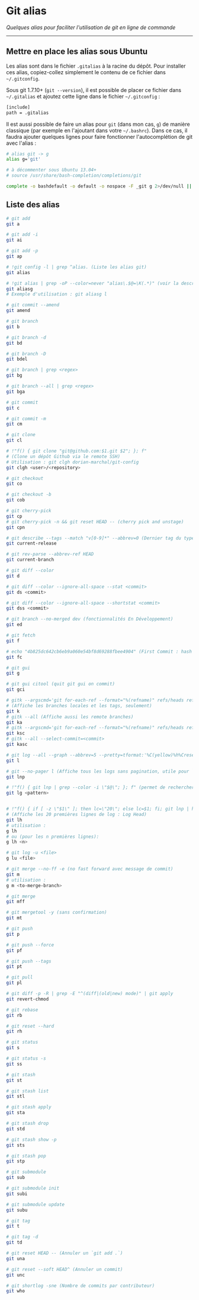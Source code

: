 # Git alias

*Quelques alias pour faciliter l'utilisation de git en ligne de commande*

---

## Mettre en place les alias sous Ubuntu

Les alias sont dans le fichier `.gitalias` à la racine du dépôt.
Pour installer ces alias, copiez-collez simplement le contenu de ce fichier dans `~/.gitconfig`.

Sous git 1.7.10+ (`git --version`), il est possible de placer ce fichier dans `~/.gitalias`
et ajoutez cette ligne dans le fichier `~/.gitconfig` :

```bash
[include]
path = .gitalias
```

Il est aussi possible de faire un alias pour `git` (dans mon cas, `g`) de manière classique (par exemple en l'ajoutant dans votre `~/.bashrc`).
Dans ce cas, il faudra ajouter quelques lignes pour faire fonctionner l'autocomplétion de git avec l'alias :

```bash
# alias git -> g
alias g='git'

# à décommenter sous Ubuntu 13.04+
# source /usr/share/bash-completion/completions/git

complete -o bashdefault -o default -o nospace -F _git g 2>/dev/null || complete -o default -o nospace -F _git g
```

## Liste des alias

```bash
# git add
git a

# git add -i
git ai

# git add -p
git ap
```

```bash
# !git config -l | grep ^alias. (Liste les alias git)
git alias

# !git alias | grep -oP --color=never "alias\.$@=\K(.*)" (voir la description d'un alias)
git aliasg
# Exemple d'utilisation : git aliasg l
```

```bash
# git commit --amend
git amend
```

```bash
# git branch
git b

# git branch -d
git bd

# git branch -D
git bdel

# git branch | grep <regex>
git bg

# git branch --all | grep <regex>
git bga
```

```bash
# git commit
git c

# git commit -m
git cm
```

```bash
# git clone
git cl

# !"f() { git clone "git@github.com:$1.git $2"; }; f"
# (Clone un dépôt Github via le remote SSH)
# Utilisation : git clgh dorian-marchal/git-config
git clgh <user>/<repository>
```

```bash
# git checkout
git co

# git checkout -b
git cob
```

```bash
# git cherry-pick
git cp
# git cherry-pick -n && git reset HEAD -- (cherry pick and unstage)
git cpn
```

```bash
# git describe --tags --match "v[0-9]*" --abbrev=0 (Dernier tag du type v[0-9]+)
git current-release
```

```bash
# git rev-parse --abbrev-ref HEAD
git current-branch
```

```bash
# git diff --color
git d

# git diff --color --ignore-all-space --stat <commit>
git ds <commit>

# git diff --color --ignore-all-space --shortstat <commit>
git dss <commit>
```

```bash
# git branch --no-merged dev (fonctionnalités En Développement)
git ed
```

```bash
# git fetch
git f
```

```bash
# echo "4b825dc642cb6eb9a060e54bf8d69288fbee4904" (First Commit : hash de la base de l'arbre git)
git fc
```


```bash
# git gui
git g

# git gui citool (quit git gui on commit)
git gci
```

```bash
# gitk --argscmd='git for-each-ref --format="%(refname)" refs/heads refs/tags'
# (Affiche les branches locales et les tags, seulement)
git k
# gitk --all (Affiche aussi les remote branches)
git ka
# gitk --argscmd='git for-each-ref --format="%(refname)" refs/heads refs/tags' --select-commit=<commit>
git ksc
# gitk --all --select-commit=<commit>
git kasc
```

```bash
# git log --all --graph --abbrev=5 --pretty=tformat:'%C(yellow)%h%Creset -%C(green bold)%d%Creset %s %C(white dim)(%cr) %C(blue bold)<%an>%Creset' --abbrev-commit
git l

# git --no-pager l (Affiche tous les logs sans pagination, utile pour `grep`)
git lnp

# !"f() { git lnp | grep --color -i \"$@\"; }; f" (permet de rechercher avec grep dans les logs)
git lg <pattern>


# !"f() { if [ -z \"$1\" ]; then lc=\"20\"; else lc=$1; fi; git lnp | head -n \"$lc\"; }; f"
# (Affiche les 20 premières lignes de log : Log Head)
git lh
# utilisation :
g lh
# ou (pour les n premières lignes):
g lh <n>

# git log -u <file>
g lu <file>
```

```bash
# git merge --no-ff -e (no fast forward avec message de commit)
git m
# utilisation :
g m <to-merge-branch>

# git merge
git mff
```

```bash
# git mergetool -y (sans confirmation)
git mt
```

```bash
# git push
git p

# git push --force
git pf

# git push --tags
git pt
```

```bash
# git pull
git pl
```

```bash
# git diff -p -R | grep -E "^(diff|(old|new) mode)" | git apply
git revert-chmod
```

```bash
# git rebase
git rb
```

```bash
# git reset --hard
git rh
```

```bash
# git status
git s

# git status -s
git ss
```

```bash
# git stash
git st

# git stash list
git stl

# git stash apply
git sta

# git stash drop
git std

# git stash show -p
git sts

# git stash pop
git stp
```

```bash
# git submodule
git sub

# git submodule init
git subi

# git submodule update
git subu
```

```bash
# git tag
git t

# git tag -d
git td
```

```bash
# git reset HEAD -- (Annuler un `git add .`)
git una

# git reset --soft HEAD^ (Annuler un commit)
git unc
```

```bash
# git shortlog -sne (Nombre de commits par contributeur)
git who
```

